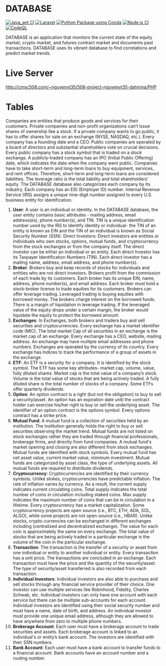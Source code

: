 # DATABASE
[![Java_ant CI](https://github.com/Masrik-Dahir/DATABASE_database/actions/workflows/java_ant.yml/badge.svg)](https://github.com/Masrik-Dahir/DATABASE_database/actions/workflows/java_ant.yml)
[![Laravel](https://github.com/Masrik-Dahir/DATABASE_database/actions/workflows/laravel.yml/badge.svg)](https://github.com/Masrik-Dahir/DATABASE_database/actions/workflows/laravel.yml)
[![Python Package using Conda](https://github.com/Masrik-Dahir/DATABASE_database/actions/workflows/python-package-conda.yml/badge.svg)](https://github.com/Masrik-Dahir/DATABASE_database/actions/workflows/python-package-conda.yml)
[![Node.js CI](https://github.com/Masrik-Dahir/DATABASE_database/actions/workflows/node_js.yml/badge.svg)](https://github.com/Masrik-Dahir/DATABASE_database/actions/workflows/node_js.yml)
[![CodeQL](https://github.com/Masrik-Dahir/DATABASE_database/actions/workflows/codeql-analysis.yml/badge.svg)](https://github.com/Masrik-Dahir/DATABASE_database/actions/workflows/codeql-analysis.yml)

DATABASE is an application that monitors the current state of the equity market, crypto market,
and futures contract market and documents past transactions. DATABASE uses its vibrant
database to find correlations and predict market trends.

# Live Server
http://cmsc508.com/~nguyenvt35/508-project-nguyenvt35-dahirma/PHP

# Tables
Companies are entities that produce goods and services for their customers. Private companies
and non-profit organizations can’t issue shares of ownership like a stock. If a private company
wants to go public, it has to offer shares for sale on an exchange (NYSE, NASDAQ, etc.). Every
company has a founding date and a CEO. Public companies are operated by a board of directors
and substantial shareholders vote on crucial decisions. Every public company has a stock symbol
that is traded on a stock exchange. A publicly-traded company has an IPO (Initial Public
Offering) date, which indicates the date when the company went public. Companies have to take
short-term and long-term loans to buy equipment, services, and rent offices. Therefore,
short-term and long-term loans are considered liabilities. The leverage ratio is the total liability
and total shareholders’ equity. The DATABASE database also categorizes each company by its
industry. Each company has an EID (Employer ID) number. Internal Revenue Service (IRS)
assigns a unique nine-digit number assigned to every U.S. business entity for identification.
1. **User**:
   A user is an individual or identity. In the DATABASE database, the user entity contains basic
   attributes - mailing address, email address(es), phone number(s), and TIN. TIN is a unique
   identification number used by the IRS to identify identity or individual- the TIN of an entity is
   known as EIN and the TIN of an individual is known as Social Security Number (SSN).
   Direct Investors:
   Direct investors are entities or individuals who own stocks, options, mutual funds, and
   cryptocurrency from the stock exchanges or from the company itself. The direct investor can be
   either an individual or an entity. Each direct Investor has its Taxpayer Identification Numbers
   (TIN). Each direct investor has a mailing name, address, email address, and phone number(s).
2. **Broker**:
   Brokers buy and keep records of stocks for individuals and entities who are not direct investors.
   Brokers profit from the commission of each trade by its customers. Each broker has its unique
   EIN, name, address, phone number(s), and email address. Each broker must hold a stock-broker
   license to trade equities for its customers. Brokers can offer leverage trading. Leveraged trading
   is buying equities with borrowed money. The brokers charge interest on the borrowed funds.
   There is a margin of liquidation in leverage trading. If the leveraged value of the equity drops
   under a certain margin, the broker would liquidate the equity to protect the borrowed amount.
3. **Exchanges**:
   In Exchanges, both brokers and traders buy and sell securities and cryptocurrencies. Every
   exchange has a market identifier code (MIC). The total market Cap of all securities in an
   exchange is the market cap of an exchange. Every exchange has a CEO, website, mailing
   address. An exchange may have multiple email addresses and phone numbers. Exchanges are
   operated by the currency of its country. Every exchange has Indices to track the performance of a
   group of assets in the exchange.
4. **ETF**:
   An ETF is a security for a company. It is identified by the stock symbol. The ETF has some key
   attributes- market cap, volume, value, fully diluted shares. Market cap is the total value of a
   company’s stock. Volume is the total value of stocks that are being actively traded. A fully
   diluted share is the total number of stocks of a company. Some ETFs offer quarterly dividends.
5. **Option**:
   An option contract is a right (but not the obligation) to buy to sell a security/asset. An option has
   an expiration date until the contract holder can exercise his/her right to buy or sell the underlying
   asset. The identifier of an option contract is the options symbol. Every options contract has a
   strike price.
6. **Mutual Fund**:
   A mutual fund is a collection of securities held by an institution. The institution generally holds
   the right to buy or sell securities observing the market trend. Mutual funds are not listed on stock
   exchanges rather they are traded through financial professionals, brokerage firms, and directly
   from fund companies. A mutual fund's market opening and closing are also different from stock
   exchanges. Mutual funds are identified with stock symbols. Every mutual fund has net asset
   value, current market value, minimum investment. Mutual funds are categorized by asset class,
   the type of underlying assets. All mutual funds are required to distribute dividends.
7. **Cryptocurrency**:
   Cryptocurrencies are identified by their currency symbols. Unlike stokes, cryptocurrencies have
   predictable inflation. The rate of inflation varies by currency. As a result, the current supply
   indicates current circulating coins. Total supply indicates the total number of coins in circulation
   including staked coins. Max supply indicates the maximum number of coins that can be in
   circulation in a lifetime. Every cryptocurrency has a market capitalization. Some cryptocurrency
   projects are open source (i.e., BTC, ETH, ADA, SOL, ALGO), while some projects are not
   open-source (i.e., HBAR). Unlike stocks, crypto-currencies can be exchanged in different
   exchanges including (centralized and decentralized exchange). The value for each coin is
   approximately the same on every exchange. The total value of stocks that are being actively
   traded in a particular exchange is the volume of the coin in the particular exchange.
8. **Transaction**:
   The transaction is the transfer of a security or asset from one individual or entity to another
   individual or entity. Every transaction has a unit price. The transactions are concluded in an
   exchange. Each transaction must have the price and the quantity of the security/asset. The type of
   security/asset transferred is also recorded from each transaction.
9. **Individual Investors**:
   Individual investors are also able to purchase and sell stocks through any financial service
   provider of their choice. One investor can use multiple services like Robinhood, Fidelity, Charles
   Schwab, etc. Individual investors can only have one account with each service but there can be
   multiple sub-accounts for each account. Individual investors are identified using their social
   security number and must have a name, date of birth, and address. An individual investor must
   provide one unique email address, although they are allowed to have anywhere from zero to
   multiple phone numbers.
10. **Brokerage Account**:
    Each user must have a brokerage account to trade securities and assets. Each brokerage account
    is linked to an individual's or entity’s bank account. The investors are identified with their SSN
    numbers.
11. **Bank Account**:
    Each user must have a bank account to transfer funds to a financial account. Bank accounts have
    an account number and a routing number.
